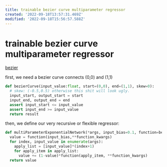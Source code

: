 ```yaml
---
title: trainable bezier curve multiparameter regressor
created: '2022-09-18T13:57:31.469Z'
modified: '2022-09-18T15:56:57.588Z'
---
```


# trainable bezier curve multiparameter regressor

[bezier](https://pypi.org/project/bezier/)

first, we need a bezier curve connects (0,0) and (1,1)

```python
def bezierCurve(input_value:float, start=(0,0), end=(1,1), skew=0):
  # skew: (-0.5,0.5) otherwise this shit will look ugly.
  input_start, output_start = start
  input_end, output_end = end
  assert input_start <= input_value
  assert input_end >= input_value
  return result

```

then, we define our very recursive or flexible regressor:

```python
def multiParameterExponentialNetwork(*args, input_bias=0.1, function=bezierCurve, function_kwargs = {'start':(0,0),'end':(1,1)'skew':0}):
  value = function(input_bias,**function_kwargs)
  for index, input_value in enumerate(args):
    apply_list = [input_value]*(index+1)
    for apply_item in apply_list:
      value += (1-value)*function(apply_item, **function_kwargs)
  return value

```

